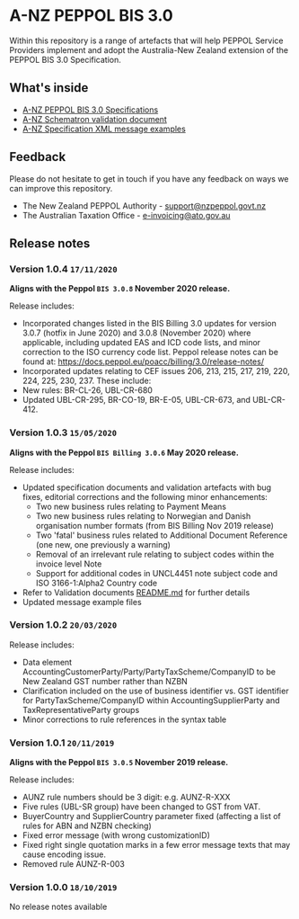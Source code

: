 # A-NZ PEPPOL BIS 3.0
Within this repository is a range of artefacts that will help PEPPOL Service Providers implement and adopt the Australia-New Zealand extension of the PEPPOL BIS 3.0 Specification.
## What's inside
* [A-NZ PEPPOL BIS 3.0 Specifications](https://github.com/A-NZ-PEPPOL/A-NZ-PEPPOL-BIS-3.0/tree/master/Specifications)
* [A-NZ Schematron validation document](https://github.com/A-NZ-PEPPOL/A-NZ-PEPPOL-BIS-3.0/tree/master/Validation%20documents)
* [A-NZ Specification XML message examples](https://github.com/A-NZ-PEPPOL/A-NZ-PEPPOL-BIS-3.0/tree/master/Message%20examples)

## Feedback
Please do not hesitate to get in touch if you have any feedback on ways we can improve this repository.
* The New Zealand PEPPOL Authority - [support@nzpeppol.govt.nz](mailto:support@nzpeppol.govt.nz)
* The Australian Taxation Office - [e-invoicing@ato.gov.au](mailto:e-invoicing@ato.gov.au)


## Release notes

### Version 1.0.4 `17/11/2020`

**Aligns with the Peppol `BIS 3.0.8` November 2020 release.**


Release includes:
* Incorporated changes listed in the BIS Billing 3.0 updates for version 3.0.7 (hotfix in June 2020) and 3.0.8 (November 2020) where applicable, including updated EAS and ICD code lists, and minor correction to the ISO currency code list.   Peppol release notes can be found at: https://docs.peppol.eu/poacc/billing/3.0/release-notes/
* Incorporated updates relating to CEF issues 206, 213, 215, 217, 219, 220, 224, 225, 230, 237. 
These include: 
* New rules: BR-CL-26, UBL-CR-680
* Updated UBL-CR-295, BR-CO-19, BR-E-05, UBL-CR-673, and UBL-CR-412.


### Version 1.0.3 `15/05/2020`

**Aligns with the Peppol `BIS Billing 3.0.6` May 2020 release.**


Release includes:
* Updated specification documents and validation artefacts with bug fixes, editorial corrections and the following minor enhancements:
  - Two new business rules relating to Payment Means
  - Two new business rules relating to Norwegian and Danish organisation number formats (from BIS Billing Nov 2019 release)
  - Two 'fatal' business rules related to Additional Document Reference (one new, one previously a warning)
  - Removal of an irrelevant rule relating to subject codes within the invoice level Note
  - Support for additional codes in UNCL4451 note subject code and ISO 3166-1:Alpha2 Country code
* Refer to Validation documents [README.md]( https://github.com/A-NZ-PEPPOL/A-NZ-PEPPOL-BIS-3.0/blob/master/Validation%20documents/README.md) for further details
* Updated message example files

### Version 1.0.2 `20/03/2020`


Release includes:
* Data element AccountingCustomerParty/Party/PartyTaxScheme/CompanyID to be New Zealand GST number rather than NZBN
* Clarification included on the use of business identifier vs. GST identifier for PartyTaxScheme/CompanyID within AccountingSupplierParty and TaxRepresentativeParty groups
* Minor corrections to rule references in the syntax table


### Version 1.0.1 `20/11/2019`

**Aligns with the Peppol `BIS 3.0.5` November 2019 release.**


Release includes:
* AUNZ rule numbers should be 3 digit: e.g. AUNZ-R-XXX
* Five rules (UBL-SR group) have been changed to GST from VAT.
* BuyerCountry and SupplierCountry parameter fixed (affecting a list of rules for ABN and NZBN checking)
* Fixed error message (with wrong customizationID)
* Fixed right single quotation marks in a few error message texts that may cause encoding issue.
* Removed rule AUNZ-R-003

### Version 1.0.0 `18/10/2019`
No release notes available

